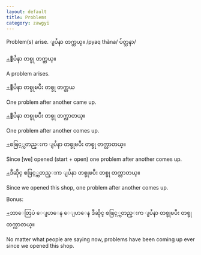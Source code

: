 ```yaml
---
layout: default
title: Problems
category: zawgyi
---
```


<p>Problem(s) arise. <span class='zawgyi'>ျပႆနာ တက္တယ္။ </span>/pyaq thăna/ <span class='zawgyi'>ပ်တ္သနာ</span>/</p>

<p class='hide-trigger'><a href="#">+</a><span class='zawgyi'>ျပႆနာ တစ္ခု တက္တယ္။</span></p>
<p class='hide-this'>A problem arises.</p>

<p class='hide-trigger'><a href="#">+</a><span class='zawgyi'>ျပႆနာ တစ္ခုၿပီး တစ္ခု တက္တယ</span></p>
<p class='hide-this'>One problem after another came up.</p>

<p class='hide-trigger'><a href="#">+</a><span class='zawgyi'>ျပႆနာ တစ္ခုၿပီး တစ္ခု တက္လာတယ္။</span></p>
<p class='hide-this'>One problem after another comes up.</p>

<p class='hide-trigger'><a href="#">+</a><span class='zawgyi'>စဖြင့္ကတည္းက ျပႆနာ တစ္ခုၿပီး တစ္ခု တက္လာတယ္။</span></p>
<p class='hide-this'>Since [we] opened (start + open) one problem after another comes up.</p>

<p class='hide-trigger'><a href="#">+</a><span class='zawgyi'>ဒီဆိုင္ စဖြင့္ကတည္းက ျပႆနာ တစ္ခုၿပီး တစ္ခု တက္လာတယ္။</span></p>
<p class='hide-this'>Since we opened this shop, one problem after another comes up.</p>

<p>Bonus:</p>
<p class='hide-trigger'><a href="#">+</a><span class='zawgyi'>ဘာေတြပဲ ေျပာေန ေျပာေန ဒီဆိုင္ စဖြင့္ကတည္းက ျပႆနာ တစ္ခုၿပီး တစ္ခု တက္လာတယ္။</span></p>
<p class='hide-this'>No matter what people are saying now, problems have been coming up ever since we opened this shop.</p>
